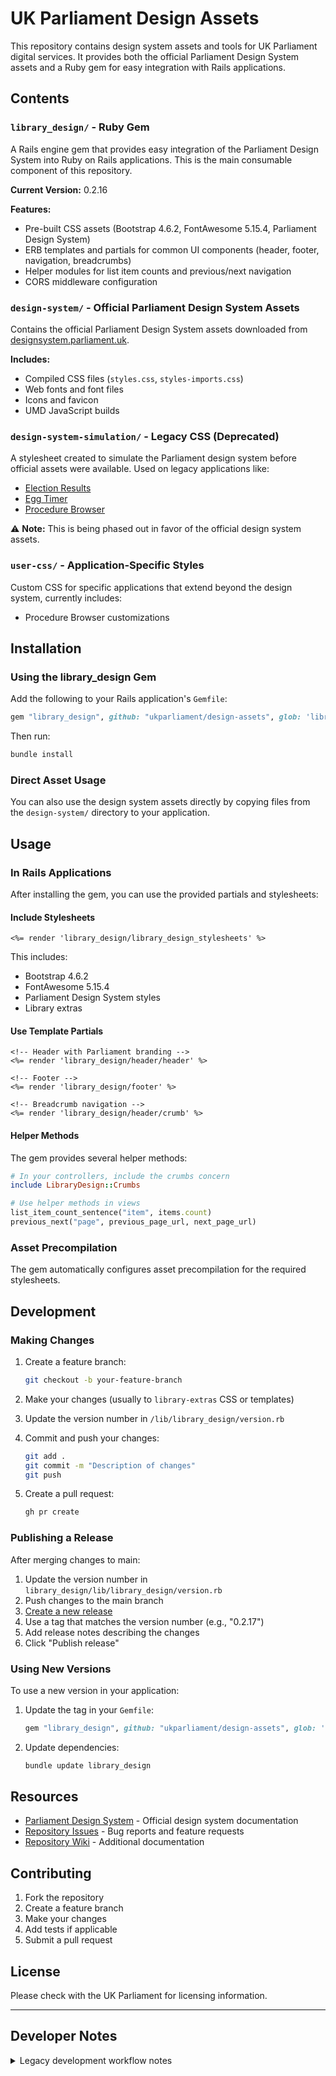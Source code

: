 # UK Parliament Design Assets

This repository contains design system assets and tools for UK Parliament digital services. It provides both the official Parliament Design System assets and a Ruby gem for easy integration with Rails applications.

## Contents

### `library_design/` - Ruby Gem

A Rails engine gem that provides easy integration of the Parliament Design System into Ruby on Rails applications. This is the main consumable component of this repository.

**Current Version:** 0.2.16

**Features:**
- Pre-built CSS assets (Bootstrap 4.6.2, FontAwesome 5.15.4, Parliament Design System)
- ERB templates and partials for common UI components (header, footer, navigation, breadcrumbs)
- Helper modules for list item counts and previous/next navigation
- CORS middleware configuration

### `design-system/` - Official Parliament Design System Assets

Contains the official Parliament Design System assets downloaded from [designsystem.parliament.uk](https://designsystem.parliament.uk).

**Includes:**
- Compiled CSS files (`styles.css`, `styles-imports.css`)
- Web fonts and font files
- Icons and favicon
- UMD JavaScript builds

### `design-system-simulation/` - Legacy CSS (Deprecated)

A stylesheet created to simulate the Parliament design system before official assets were available. Used on legacy applications like:
- [Election Results](https://electionresults.parliament.uk/)
- [Egg Timer](https://api.parliament.uk/egg-timer)
- [Procedure Browser](https://api.parliament.uk/procedure-browser)

⚠️ **Note:** This is being phased out in favor of the official design system assets.

### `user-css/` - Application-Specific Styles

Custom CSS for specific applications that extend beyond the design system, currently includes:
- Procedure Browser customizations

## Installation

### Using the library_design Gem

Add the following to your Rails application's `Gemfile`:

```ruby
gem "library_design", github: "ukparliament/design-assets", glob: 'library_design/*.gemspec', tag: "0.2.16"
```

Then run:
```bash
bundle install
```

### Direct Asset Usage

You can also use the design system assets directly by copying files from the `design-system/` directory to your application.

## Usage

### In Rails Applications

After installing the gem, you can use the provided partials and stylesheets:

#### Include Stylesheets

```erb
<%= render 'library_design/library_design_stylesheets' %>
```

This includes:
- Bootstrap 4.6.2
- FontAwesome 5.15.4
- Parliament Design System styles
- Library extras

#### Use Template Partials

```erb
<!-- Header with Parliament branding -->
<%= render 'library_design/header/header' %>

<!-- Footer -->
<%= render 'library_design/footer' %>

<!-- Breadcrumb navigation -->
<%= render 'library_design/header/crumb' %>
```

#### Helper Methods

The gem provides several helper methods:

```ruby
# In your controllers, include the crumbs concern
include LibraryDesign::Crumbs

# Use helper methods in views
list_item_count_sentence("item", items.count)
previous_next("page", previous_page_url, next_page_url)
```

### Asset Precompilation

The gem automatically configures asset precompilation for the required stylesheets.

## Development

### Making Changes

1. Create a feature branch:
   ```bash
   git checkout -b your-feature-branch
   ```

2. Make your changes (usually to `library-extras` CSS or templates)

3. Update the version number in `/lib/library_design/version.rb`

4. Commit and push your changes:
   ```bash
   git add .
   git commit -m "Description of changes"
   git push
   ```

5. Create a pull request:
   ```bash
   gh pr create
   ```

### Publishing a Release

After merging changes to main:

1. Update the version number in `library_design/lib/library_design/version.rb`
2. Push changes to the main branch
3. [Create a new release](https://github.com/ukparliament/design-assets/releases)
4. Use a tag that matches the version number (e.g., "0.2.17")
5. Add release notes describing the changes
6. Click "Publish release"

### Using New Versions

To use a new version in your application:

1. Update the tag in your `Gemfile`:
   ```ruby
   gem "library_design", github: "ukparliament/design-assets", glob: 'library_design/*.gemspec', tag: "0.2.17"
   ```

2. Update dependencies:
   ```bash
   bundle update library_design
   ```

## Resources

- [Parliament Design System](https://designsystem.parliament.uk) - Official design system documentation
- [Repository Issues](https://github.com/ukparliament/design-assets/issues) - Bug reports and feature requests
- [Repository Wiki](https://github.com/ukparliament/design-assets/wiki) - Additional documentation

## Contributing

1. Fork the repository
2. Create a feature branch
3. Make your changes
4. Add tests if applicable
5. Submit a pull request

## License

Please check with the UK Parliament for licensing information.

---

## Developer Notes

<details>
<summary>Legacy development workflow notes</summary>

```
in design assets

git checkout -b add-test-helper

add and edit stuff

Usually library-extras

/lib/library_design/version.rb

change version number

Commons Library Heroku google spreadsheet

git add and commit

still on branch

gh pr create

defaults, submit

pull request on github

merge and confirm

git checkout main, pull

releases, draft a new release

create new tag

new release

-------
go into app, update version in gemfile

branch to install new version, back to main

bundle update before pull for update
```
</details>
